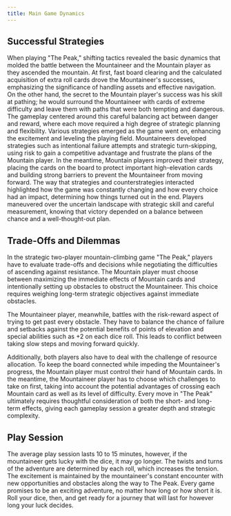 ```yaml
---
title: Main Game Dynamics
---
```


## Successful Strategies

When playing "The Peak," shifting tactics revealed the basic dynamics that molded the battle between the Mountaineer and the Mountain player as they ascended the mountain. At first, fast board clearing and the calculated acquisition of extra roll cards drove the Mountaineer's successes, emphasizing the significance of handling assets and effective navigation. On the other hand, the secret to the Mountain player's success was his skill at pathing; he would surround the Mountaineer with cards of extreme difficulty and leave them with paths that were both tempting and dangerous. The gameplay centered around this careful balancing act between danger and reward, where each move required a high degree of strategic planning and flexibility. Various strategies emerged as the game went on, enhancing the excitement and leveling the playing field. Mountaineers developed strategies such as intentional failure attempts and strategic turn-skipping, using risk to gain a competitive advantage and frustrate the plans of the Mountain player. In the meantime, Mountain players improved their strategy, placing the cards on the board to protect important high-elevation cards and building strong barriers to prevent the Mountaineer from moving forward. The way that strategies and counterstrategies interacted highlighted how the game was constantly changing and how every choice had an impact, determining how things turned out in the end. Players maneuvered over the uncertain landscape with strategic skill and careful measurement, knowing that victory depended on a balance between chance and a well-thought-out plan.

## Trade-Offs and Dilemmas

In the strategic two-player mountain-climbing game "The Peak," players have to evaluate trade-offs and decisions while negotiating the difficulties of ascending against resistance. The Mountain player must choose between maximizing the immediate effects of Mountain cards and intentionally setting up obstacles to obstruct the Mountaineer. This choice requires weighing long-term strategic objectives against immediate obstacles.

The Mountaineer player, meanwhile, battles with the risk-reward aspect of trying to get past every obstacle. They have to balance the chance of failure and setbacks against the potential benefits of points of elevation and special abilities such as +2 on each dice roll. This leads to conflict between taking slow steps and moving forward quickly.

Additionally, both players also have to deal with the challenge of resource allocation. To keep the board connected while impeding the Mountaineer's progress, the Mountain player must control their hand of Mountain cards. In the meantime, the Mountaineer player has to choose which challenges to take on first, taking into account the potential advantages of crossing each Mountain card as well as its level of difficulty. Every move in "The Peak" ultimately requires thoughtful consideration of both the short- and long-term effects, giving each gameplay session a greater depth and strategic complexity.

## Play Session

The average play session lasts 10 to 15 minutes, however, if the mountaineer gets lucky with the dice, it may go longer. The twists and turns of the adventure are determined by each roll, which increases the tension. The excitement is maintained by the mountaineer's constant encounter with new opportunities and obstacles along the way to The Peak. Every game promises to be an exciting adventure, no matter how long or how short it is. Roll your dice, then, and get ready for a journey that will last for however long your luck decides.
